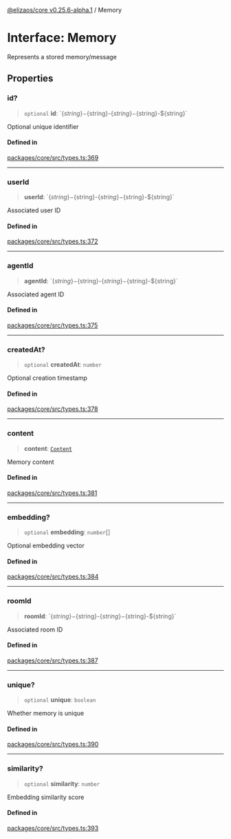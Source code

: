 [@elizaos/core v0.25.6-alpha.1](../index.md) / Memory

# Interface: Memory

Represents a stored memory/message

## Properties

### id?

> `optional` **id**: \`$\{string\}-$\{string\}-$\{string\}-$\{string\}-$\{string\}\`

Optional unique identifier

#### Defined in

[packages/core/src/types.ts:369](https://github.com/divine-comedian/eliza/blob/main/packages/core/src/types.ts#L369)

***

### userId

> **userId**: \`$\{string\}-$\{string\}-$\{string\}-$\{string\}-$\{string\}\`

Associated user ID

#### Defined in

[packages/core/src/types.ts:372](https://github.com/divine-comedian/eliza/blob/main/packages/core/src/types.ts#L372)

***

### agentId

> **agentId**: \`$\{string\}-$\{string\}-$\{string\}-$\{string\}-$\{string\}\`

Associated agent ID

#### Defined in

[packages/core/src/types.ts:375](https://github.com/divine-comedian/eliza/blob/main/packages/core/src/types.ts#L375)

***

### createdAt?

> `optional` **createdAt**: `number`

Optional creation timestamp

#### Defined in

[packages/core/src/types.ts:378](https://github.com/divine-comedian/eliza/blob/main/packages/core/src/types.ts#L378)

***

### content

> **content**: [`Content`](Content.md)

Memory content

#### Defined in

[packages/core/src/types.ts:381](https://github.com/divine-comedian/eliza/blob/main/packages/core/src/types.ts#L381)

***

### embedding?

> `optional` **embedding**: `number`[]

Optional embedding vector

#### Defined in

[packages/core/src/types.ts:384](https://github.com/divine-comedian/eliza/blob/main/packages/core/src/types.ts#L384)

***

### roomId

> **roomId**: \`$\{string\}-$\{string\}-$\{string\}-$\{string\}-$\{string\}\`

Associated room ID

#### Defined in

[packages/core/src/types.ts:387](https://github.com/divine-comedian/eliza/blob/main/packages/core/src/types.ts#L387)

***

### unique?

> `optional` **unique**: `boolean`

Whether memory is unique

#### Defined in

[packages/core/src/types.ts:390](https://github.com/divine-comedian/eliza/blob/main/packages/core/src/types.ts#L390)

***

### similarity?

> `optional` **similarity**: `number`

Embedding similarity score

#### Defined in

[packages/core/src/types.ts:393](https://github.com/divine-comedian/eliza/blob/main/packages/core/src/types.ts#L393)
